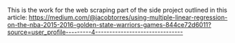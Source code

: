 This is the work for the web scraping part of the side project outlined in this article: https://medium.com/@jacobtorres/using-multiple-linear-regression-on-the-nba-2015-2016-golden-state-warriors-games-844ce72d6011?source=user_profile---------4-------------------------------
